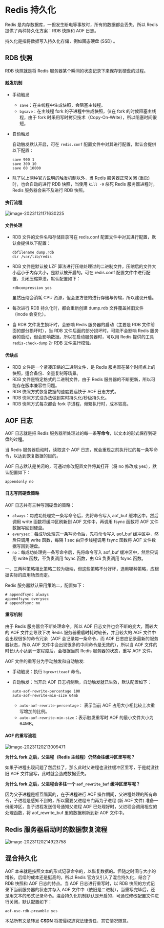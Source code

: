 # Redis 持久化

Redis 是内存数据库，一但发生断电等事故时，所有的数据都会丢失，所以 Redis 提供了两种持久化方案：RDB 快照和 AOF 日志。

持久化是指将数据写入持久化存储，例如固态硬盘 (SSD) 。

## RDB 快照

RDB 快照就是将 Redis 服务器某个瞬间的状态记录下来保存到硬盘的过程。

#### 触发机制

- 手动触发

  - `save`：在主线程中生成快照，会阻塞主线程。
  - `bgsave`：在主线程 fork 的子进程中生成快照，仅在 fork 的时候阻塞主线程，由于 fork 时采用写时拷贝技术（Copy-On-Write），所以阻塞时间很短。
  
- 自动触发

  自动触发默认开启，可在 `redis.conf` 配置文件中对其进行配置，默认会提供以下配置：

  ```shell
  save 900 1
  save 300 10
  save 60 10000
  ```
  
- 除了以上两种官方说明的触发机制以外，当 Redis 服务器正常关闭 (重启) 时，也会自动的进行 RDB 快照，当使用 `kill -9` 杀死 Redis 服务器进程时，Redis 服务器会来不及进行 RDB 快照。

#### 执行流程

![image-20231121171630225](https://wyn-personal-picture.oss-cn-beijing.aliyuncs.com/img/image-20231121171630225.png)

#### 文件处理

- RDB 文件的文件名和存储目录可在 redis.conf 配置文件中对其进行配置，默认会提供以下配置： 

  ```shell
  dbfilename dump.rdb
  dir /var/lib/redis
  ```
  
- RDB 文件是默认被 LZF 算法进行压缩处理过的二进制文件，压缩后的文件大小远小于内存大小，是默认被开启的。可在 redis.conf 配置文件中进行配置，关闭压缩算法，默认配置如下：

  ```shell
  rdbcompression yes
  ```
  
  虽然压缩会消耗 CPU 资源，但会更方便的进行存储与传输，所以建议开启。
  
- 每次进行 RDB 持久化时，都会重新创建 dump.rdb 文件覆盖掉旧文件（inode 会变化）。

- 当 RDB 文件发生损坏时，会影响 Redis 服务器的启动（主要是 RDB 文件前面的部分损坏时），当 RDB 文件后面的部分损坏时，可能不会影响 Redis 服务器的启动，但会影响数据。所以在启动服务器时，可以用 Redis 提供的工具 `redis-check-dump` 对 RDB 文件进行校验。

#### 优缺点

- RDB 文件是一个紧凑压缩的二进制文件，是 Redis 服务器在某个时间点上的快照，适合备份、全量复制等场景。
- RDB 文件是特定格式的二进制文件，由于 Redis 服务器的不断更新，所以可能存在版本兼容性问题。
- RDB 快照方式恢复数据的速度要远快于 AOF 日志方式。
- RDB 快照方式没办法做到实时持久化/秒级持久化。
- RDB 快照方式每次都会 fork 子进程，频繁执行时，成本较高。

## AOF 日志

AOF 日志就是把 Redis 服务器所处理过的每一条**写命令**，以文本的形式保存到硬盘的过程。

当 Redis 服务器启动时，读取这个 AOF 日志，就会重现之前执行过的每一条写命令，以达到恢复数据的目的。

AOF 日志默认是关闭的，可通过修改配置文件将其打开（将 no 修改成 yes），默认配置如下：

```shell
appendonly no
```

#### 日志写回硬盘策略

AOF 日志共有三种写回硬盘的策略：

- `always`：每成功处理完一条写命令后，先将命令写入 aof_buf 缓冲区中，然后调用 write 函数将缓冲区刷新到 AOF 文件中，再调用 fsync 函数将 AOF 文件数据写回到硬盘。
- `everysec`：每成功处理完一条写命令后，先将命令写入 aof_buf 缓冲区中，然后只调用 write 函数，每隔 1 sec 由异步线程调用 fsync 函数将 AOF 文件数据写回到硬盘。
- `no`：每成功处理完一条写命令后，先将命令写入 aof_buf 缓冲区中，然后只调用 write 函数，不负责调用 fsync 函数，由 OS 负责调用 fsync 函数。

一、三两种策略相比策略二较为极端，但这些策略不分好坏，选用哪种策略，应根据实际的应用场景而定。

Redis 服务器默认采用策略二，配置如下：

```shell
# appendfsync always
appendfsync everysec
# appendfsync no
```

#### 重写机制

由于 Redis 服务器会不断处理命令，所以 AOF 日志文件也会不断的变大，而较大的 AOF 文件会导致下次 Redis 服务器重启时耗时较长，并且较大的 AOF 文件中会出现很多的命令冗余（AOF 会记录每一条命令，而 AOF 日志应记录最新的服务器状态，所以 AOF 文件中会出现很多的中间命令是无效的），所以当 AOF 文件的时长/大小达到一定程度后，会根据当前 Redis 服务器的状态，重写 AOF 文件。 

AOF 文件的重写分为手动触发和自动触发:

- 手动触发：执行 `bgrewriteaof` 命令。

- 自动触发：当开启 AOF 日志机制后，自动触发就已生效，默认配置如下：

  ```shell
  auto-aof-rewrite-percentage 100
  auto-aof-rewrite-min-size 64mb
  ```
  
  - `auto-aof-rewrite-percentage`： 表示当前 AOF 占用大小相比较上次重写增加的比例。
  - `auto-aof-rewrite-min-size`：表示触发重写时 AOF 的最小文件大小为 64MB。

#### AOF 的重写流程

![image-20231120213009471](https://wyn-personal-picture.oss-cn-beijing.aliyuncs.com/img/image-20231120213009471.png)

**为什么 fork 之后，父进程（Redis 主线程）仍然会往缓冲区里写呢？**

如果子进程出现问题了然后挂了，那么此时父进程也没往缓冲区里写，于是就没往旧 AOF 文件里写，此时就会造成数据丢失。

**为什么 fork 之后，父进程会多往一个 `aof_rewrite_buf` 缓冲区里写呢？**

因为父子进程是相互隔离的，在子进程进行 AOF 操作期间，父进程处理的所有命令，子进程是感知不到的，所以需要父进程专门再为子进程 (新 AOF 文件) 准备一份缓冲区，当子进程发送信号通知父进程 AOF 已处理好时，父进程会调用相应的处理函数，将 aof_rewrite_buf 里的数据刷新到新 AOF 文件中。

## Redis 服务器启动时的数据恢复流程

![image-20231120214923758](https://wyn-personal-picture.oss-cn-beijing.aliyuncs.com/img/image-20231120214923758.png)

## 混合持久化

AOF 本来就是按照文本的形式记录命令的，以恢复数据的。但随之时间与大小的增长，后续的成本还是挺高的，所以 Redis 官方又引入了混合持久化，结合了 RDB 快照和 AOF 日志的特点。当 AOF 日志进行重写时，以 RDB 快照的方式记录下当前服务器的状态并存入 AOF 文件中（依旧是二进制），当重写完毕后，还是用文本的形式记录命令。混合持久化机制默认是开启的，可通过修改配置文件进行关闭，默认配置如下：

```shell 
aof-use-rdb-preamble yes
```



<script src="https://giscus.app/client.js"
        data-repo="wynhelloworld/blog-comments"
        data-repo-id="R_kgDOKruZpg"
        data-category="Announcements"
        data-category-id="DIC_kwDOKruZps4Ca2L0"
        data-mapping="url"
        data-strict="0"
        data-reactions-enabled="1"
        data-emit-metadata="0"
        data-input-position="bottom"
        data-theme="preferred_color_scheme"
        data-lang="zh-CN"
        crossorigin="anonymous"
        async>
</script>

本站所有文章转发 **CSDN** 将按侵权追究法律责任，其它情况随意。
